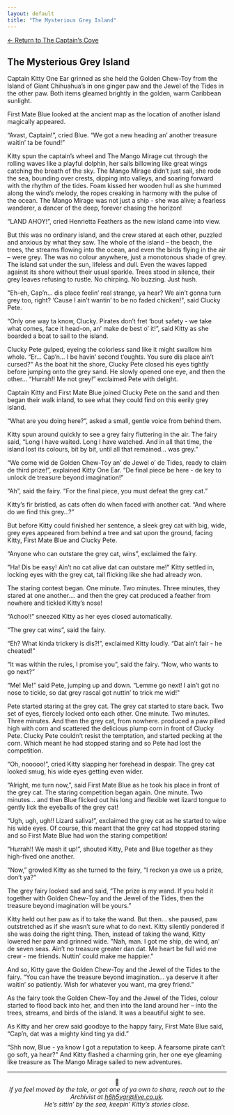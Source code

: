 ```yaml
---
layout: default
title: "The Mysterious Grey Island"
---
```

[← Return to The Captain’s Cove](index)

## The Mysterious Grey Island

Captain Kitty One Ear grinned as she held the Golden Chew-Toy from the Island of Giant Chihuahua’s in one ginger paw and the Jewel of the Tides in the other paw. Both items gleamed brightly in the golden, warm Caribbean sunlight.

First Mate Blue looked at the ancient map as the location of another island magically appeared.

“Avast, Captain!”, cried Blue. “We got a new heading an’ another treasure waitin’ ta be found!”

Kitty spun the captain’s wheel and The Mango Mirage cut through the rolling waves like a playful dolphin, her sails billowing like great wings catching the breath of the sky. The Mango Mirage didn’t just sail, she rode the sea, bounding over crests, dipping into valleys, and soaring forward with the rhythm of the tides. Foam kissed her wooden hull as she hummed along the wind’s melody, the ropes creaking in harmony with the pulse of the ocean. The Mango Mirage was not just a ship - she was alive; a fearless wanderer, a dancer of the deep, forever chasing the horizon!

“LAND AHOY!”, cried Henrietta Feathers as the new island came into view.

But this was no ordinary island, and the crew stared at each other, puzzled and anxious by what they saw. The whole of the island – the beach, the trees, the streams flowing into the ocean, and even the birds flying in the air – were grey. The was no colour anywhere, just a monotonous shade of grey. The island sat under the sun, lifeless and dull. Even the waves lapped against its shore without their usual sparkle. Trees stood in silence, their grey leaves refusing to rustle. No chirping. No buzzing. Just hush.

"Eh-eh, Cap’n… dis place feelin’ real strange, ya hear? We ain’t gonna turn grey too, right? ‘Cause I ain’t wantin’ to be no faded chicken!", said Clucky Pete.

“Only one way ta know, Clucky. Pirates don’t fret ‘bout safety - we take what comes, face it head-on, an’ make de best o’ it!”, said Kitty as she boarded a boat to sail to the island. 

Clucky Pete gulped, eyeing the colorless sand like it might swallow him whole. “Er… Cap’n… I be havin’ second t’oughts. You sure dis place ain’t cursed?" As the boat hit the shore, Clucky Pete closed his eyes tightly before jumping onto the grey sand. He slowly opened one eye, and then the other… “Hurrah!! Me not grey!” exclaimed Pete with delight.

Captain Kitty and First Mate Blue joined Clucky Pete on the sand and then began their walk inland, to see what they could find on this eerily grey island.

“What are you doing here?”, asked a small, gentle voice from behind them.

Kitty spun around quickly to see a grey fairy fluttering in the air. The fairy said, “Long I have waited. Long I have watched. And in all that time, the island lost its colours, bit by bit, until all that remained… was grey.”

“We come wid de Golden Chew-Toy an’ de Jewel o’ de Tides, ready to claim de third prize!”, explained Kitty One Ear. “De final piece be here - de key to unlock de treasure beyond imagination!”

“Ah”, said the fairy. “For the final piece, you must defeat the grey cat.”

Kitty’s fir bristled, as cats often do when faced with another cat. “And where do we find this grey…?”

But before Kitty could finished her sentence, a sleek grey cat with big, wide, grey eyes appeared from behind a tree and sat upon the ground, facing Kitty, First Mate Blue and Clucky Pete.

“Anyone who can outstare the grey cat, wins”, exclaimed the fairy.

"Ha! Dis be easy! Ain’t no cat alive dat can outstare me!" Kitty settled in, locking eyes with the grey cat, tail flicking like she had already won.

The staring contest began. One minute. Two minutes. Three minutes, they stared at one another…. and then the grey cat produced a feather from nowhere and tickled Kitty’s nose!

“Achoo!!” sneezed Kitty as her eyes closed automatically.

“The grey cat wins”, said the fairy.

“Eh? What kinda trickery is dis?!”, exclaimed Kitty loudly. “Dat ain’t fair - he cheated!”

“It was within the rules, I promise you”, said the fairy. “Now, who wants to go next?”

“Me! Me!” said Pete, jumping up and down. “Lemme go next! I ain’t got no nose to tickle, so dat grey rascal got nuttin’ to trick me wid!"

Pete started staring at the grey cat. The grey cat started to stare back. Two set of eyes, fiercely locked onto each other. One minute. Two minutes. Three minutes. And then the grey cat, from nowhere. produced a paw pilled high with corn and scattered the delicious plump corn in front of Clucky Pete. Clucky Pete couldn’t resist the temptation, and started pecking at the corn. Which meant he had stopped staring and so Pete had lost the competition.

“Oh, nooooo!”, cried Kitty slapping her forehead in despair. The grey cat looked smug, his wide eyes getting even wider.

“Alright, me turn now,”, said First Mate Blue as he took his place in front of the grey cat. The staring competition began again. One minute. Two minutes… and then Blue flicked out his long and flexible wet lizard tongue to gently lick the eyeballs of the grey cat!

“Ugh, ugh, ugh!! Lizard saliva!”, exclaimed the grey cat as he started to wipe his wide eyes. Of course, this meant that the grey cat had stopped staring and so First Mate Blue had won the staring competition!

“Hurrah!! We mash it up!”, shouted Kitty, Pete and Blue together as they high-fived one another.

“Now,” growled Kitty as she turned to the fairy, “I reckon ya owe us a prize, don’t ya?”

The grey fairy looked sad and said, “The prize is my wand. If you hold it together with Golden Chew-Toy and the Jewel of the Tides, then the treasure beyond imagination will be yours.”

Kitty held out her paw as if to take the wand. But then… she paused, paw outstretched as if she wasn’t sure what to do next. Kitty silently pondered if she was doing the right thing. Then, instead of taking the wand, Kitty lowered her paw and grinned wide. "Nah, man. I got me ship, de wind, an’ de seven seas. Ain’t no treasure greater dan dat. Me heart be full wid me crew - me friends. Nuttin’ could make me happier."

And so, Kitty gave the Golden Chew-Toy and the Jewel of the Tides to the fairy. “You can have the treasure beyond imagination… ya deserve it after waitin’ so patiently. Wish for whatever you want, ma grey friend.”

As the fairy took the Golden Chew-Toy and the Jewel of the Tides, colour started to flood back into her, and then into the land around her – into the trees, streams, and birds of the island. It was a beautiful sight to see.

As Kitty and her crew said goodbye to the happy fairy, First Mate Blue said, “Cap’n, dat was a mighty kind ting ya did.”

“Shh now, Blue - ya know I got a reputation to keep. A fearsome pirate can’t go soft, ya hear?" And Kitty flashed a charming grin, her one eye gleaming like treasure as The Mango Mirage sailed to new adventures.


<hr>

<p align="center">🐾<br>
<em>If ya feel moved by the tale, or got one of ya own to share, reach out to the Archivist at <a href="mailto:h6h5vgr@live.co.uk">h6h5vgr@live.co.uk</a>.<br>
He’s sittin’ by the sea, keepin’ Kitty’s stories close.</em></p>
